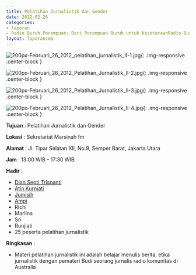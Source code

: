 ```yaml
---
title: Pelatihan Jurnalistik dan Gender
date: 2012-02-26
categories:
- laporan
- Radio Buruh Perempuan; Dari Perempuan Buruh untuk KesetaraanRadio Buruh Perempuan; Dari Perempuan Buruh untuk Kesetaraan
layout: laporancmb
---
```



![200px-Februari_26_2012_pelatihan_jurnalistik_II-1.jpg](/uploads/200px-Februari_26_2012_pelatihan_jurnalistik_II-1.jpg){: .img-responsive .center-block }

![200px-Februari_26_2012_Pelatihan_Jurnalistik_II-2.jpg](/uploads/200px-Februari_26_2012_Pelatihan_Jurnalistik_II-2.jpg){: .img-responsive .center-block }

![200px-Februari_26_2012_Pelatihan_Jurnalistik_II-3.jpg](/uploads/200px-Februari_26_2012_Pelatihan_Jurnalistik_II-3.jpg){: .img-responsive .center-block }

![200px-Februari_26_2012_Pelatihan_Jurnalistik_II-4.jpg](/uploads/200px-Februari_26_2012_Pelatihan_Jurnalistik_II-4.jpg){: .img-responsive .center-block }


**Tujuan** : Pelatihan Jurnalistik dan Gender

**Lokasi** : Sekretariat Marsinah fm

**Alamat** : Jl. Tipar Selatan XII, No.9, Semper Barat, Jakarta Utara

**Jam** : 13:00 WIB - 17:30 WIB

**Hadir** : 
* [Dian Septi Trisnanti](http://wiki.ciptamedia.org/wiki/Dian_Septi_Trisnanti)
* [Atin Kurniati](http://wiki.ciptamedia.org/wiki/Atin_Kurniati)
* [Jumisih](http://wiki.ciptamedia.org/wiki/Jumisih)
* [Ampi](http://wiki.ciptamedia.org/wiki/Ampi)
* Richi
* Marlina
* Sri
* Runjiati
* 25 peserta pelatihan jurnalistik

**Ringkasan** : 
* Materi pelatihan jurnalistik ini adalah belajar menulis berita, etika jurnalistik dengan pemateri Budi seorang jurnalis radio komunitas di Australia
